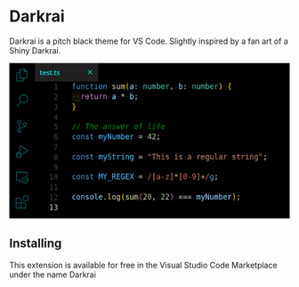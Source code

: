 # Darkrai

Darkrai is a pitch black theme for VS Code. Slightly inspired by a fan art of a Shiny Darkrai.

<img src="images/example.png">

## Installing

This extension is available for free in the Visual Studio Code Marketplace under the name Darkrai
